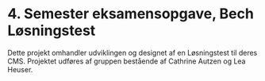 # 4. Semester eksamensopgave, Bech Løsningstest

Dette projekt omhandler udviklingen og designet af en Løsningstest til deres CMS. Projektet udføres af gruppen bestående af Cathrine Autzen og Lea Heuser.